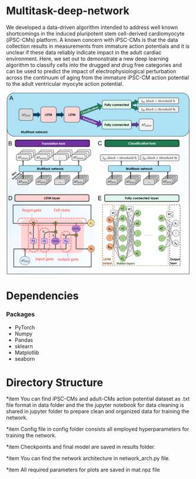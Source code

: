 # Multitask-deep-network

We developed a data-driven algorithm intended to address well known shortcomings in the induced pluripotent stem cell-derived cardiomyocyte (iPSC-CMs) platform.  A known concern with iPSC-CMs is that the data collection results in measurements from immature action potentials and it is unclear if these data reliably indicate impact in the adult cardiac environment.  Here, we set out to demonstrate a new deep learning algorithm to classify cells into the drugged and drug free categories and can be used to predict the impact of electrophysiological perturbation across the continuum of aging from the immature iPSC-CM action potential to the adult ventricular myocyte action potential. 

<img src="./results/Fig2/Fig2.png"  width="500" align="center" >

# Dependencies

### Packages

* PyTorch
* Numpy
* Pandas
* sklearn
* Matplotlib
* seaborn

# Directory Structure

*item You can find iPSC-CMs and adult-CMs action potential dataset as .txt file format in data folder and the the jupyter notebook for data cleaning is shared in jupyter folder to prepare clean and organized data for training the network. 

*item Config file in config folder consists all employed hyperparameters for training the network.

*item Checkpoints and final model are saved in results folder.

*item You can find the network architecture in network_arch.py file.

*item All required parameters for plots are saved in mat.npz file 
